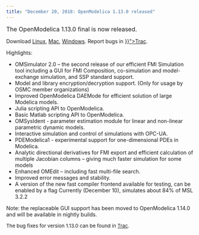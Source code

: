 ```yaml
---
title: "December 20, 2018: OpenModelica 1.13.0 released"
---
```

<p><span style="font-size: 12pt;">The OpenModelica 1.13.0 final is now released.<br /></span></p>
<p>Download <a href="/download/download-linux">Linux</a>, <a href="/download/download-mac">Mac</a>, <a href="/download/download-windows">Windows</a>. Report bugs in <a href="{{< param "bugreporting" >}}">Trac</a>.</p>
<p>Highlights:</p>
<ul>
<li>OMSimulator 2.0 – the second release of our efficient FMI Simulation tool including a GUI for FMI Composition, co-simulation and model-exchange simulation, and SSP standard support.</li>
<li>Model and library encryption/decryption support. (Only for usage by OSMC member organizations)</li>
<li>Improved OpenModelica DAEMode for efficient solution of large Modelica models.</li>
<li>Julia scripting API to OpenModelica.</li>
<li>Basic Matlab scripting API to OpenModelica.</li>
<li>OMSysIdent - parameter estimation module for linear and non-linear parametric dynamic models.</li>
<li>Interactive simulation and control of simulations with OPC-UA.</li>
<li>PDEModelica1 - experimental support for one-dimensional PDEs in Modelica.</li>
<li>Analytic directional derivatives for FMI export and efficient calculation of multiple Jacobian columns – giving much faster simulation for some models</li>
<li>Enhanced OMEdit – including fast multi-file search.</li>
<li>Improved error messages and stability.</li>
<li>A version of the new fast compiler frontend available for testing, can be enabled by a flag Currently (December 10), simulates about 84% of MSL 3.2.2</li>
</ul>
<p>Note: the replaceable GUI support has been moved to OpenModelica 1.14.0 and will be available in nightly builds.</p>
<p><span style="font-size: 10pt;">The bug fixes for version 1.13.0 can be found in </span><a href="https://trac.openmodelica.org/OpenModelica/wiki/ReleaseNotes/1.13.0" style="font-size: 10pt;">Trac</a><span style="font-size: 10pt;">.&nbsp;</span></p>
<p>&nbsp;</p>
<p>&nbsp;</p>